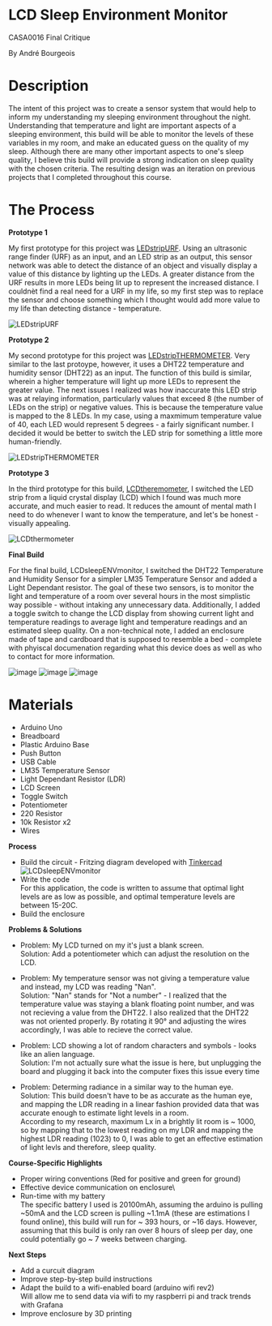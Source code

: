 # LCD Sleep Environment Monitor
CASA0016 Final Critique

By André Bourgeois

# Description
The intent of this project was to create a sensor system that would help to inform my understanding my sleeping environment throughout the night. Understanding that
temperature and light are important aspects of a sleeping environment, this build will be able to monitor the levels of these variables in my room, and make an
educated guess on the quality of my sleep. Although there are many other important aspects to one's sleep quality, I believe this build will provide a strong indication
on sleep quality with the chosen criteria. The resulting design was an iteration on previous projects that I completed throughout this course.

# The Process
**Prototype 1**

My first prototype for this project was [LEDstripURF](https://github.com/andrelbourgeois/CASA0016/tree/master/LEDstripURF). Using an ultrasonic range finder (URF) as an input, and an LED strip as an output, this sensor network was able to detect the distance of an object and visually display a value of this distance by lighting up the LEDs. A greater
distance from the URF results in more LEDs being lit up to represent the increased distance. I couldnèt find a real need for a URF in my life, so my first step was to replace
the sensor and choose something which I thought would add more value to my life than detecting distance - temperature.

![LEDstripURF](https://user-images.githubusercontent.com/33913141/144129281-4d4bb6da-3713-4bb9-be24-c0350a4b07c0.jpg)

**Prototype 2**

My second prototype for this project was [LEDstripTHERMOMETER](https://github.com/andrelbourgeois/CASA0016/tree/master/LEDstripTHERMOMETER). Very similar to the last protoype,
however, it uses a DHT22 temperature and humidity sensor (DHT22) as an input. The function of this build is similar, wherein a higher temperature will light up more LEDs to
represent the greater value. The next issues I realized was how inaccurate this LED strip was at relaying information, particularly values that exceed 8 (the number of LEDs
on the strip) or negative values. This is because the temperature value is mapped to the 8 LEDs. In my case, using a maxmimum temperature value of 40, each LED would represent
5 degrees - a fairly significant number. I decided it would be better to switch the LED strip for something a little more human-friendly.

![LEDstripTHERMOMETER](https://user-images.githubusercontent.com/33913141/144129314-a341689a-9762-4c7f-a57e-eb049f3dec82.jpg)

**Prototype 3**

In the third prototype for this build, [LCDtheremometer](https://github.com/andrelbourgeois/CASA0016/tree/master/LCDthermometer), I switched the LED strip from a liquid
crystal display (LCD) which I found was much more accurate, and much easier to read. It reduces the amount of mental math I need to do whenever I want to know the
temperature, and let's be honest - visually appealing.

![LCDthermometer](https://user-images.githubusercontent.com/33913141/144129329-fab20756-0b29-436e-a109-5b38f9693be5.jpg)

**Final Build**

For the final build, LCDsleepENVmonitor, I switched the DHT22 Temperature and Humidity Sensor for a simpler LM35 Temperature Sensor and added a Light Dependant resistor.
The goal of these two sensors, is to monitor the light and temperature of a room over several hours in the most simplistic way possible - without intaking any unnecessary data. Additionally, I added a toggle switch to change the LCD display from showing current light and temperature readings to average light and temperature readings and an estimated sleep quality. On a non-technical note, I added an enclosure made of tape and cardboard that is supposed to resemble a bed - complete with phyiscal documenation regarding what this device does as well as who to contact for more information.

![image](https://user-images.githubusercontent.com/33913141/146164067-ceca5c1d-6d43-4fef-b496-43499c5d8fd6.png)
![image](https://user-images.githubusercontent.com/33913141/146163996-e8c69995-6c03-443c-8ace-339b24578a22.png)
![image](https://user-images.githubusercontent.com/33913141/146163959-a48ca9de-e831-4371-ab26-a5999c735bd1.png)

# Materials
- Arduino Uno
- Breadboard
- Plastic Arduino Base
- Push Button
- USB Cable
- LM35 Temperature Sensor
- Light Dependant Resistor (LDR)
- LCD Screen
- Toggle Switch
- Potentiometer
- 220 Resistor
- 10k Resistor x2
- Wires

**Process**
- Build the circuit - Fritzing diagram developed with [Tinkercad](https://www.tinkercad.com)
![LCDsleepENVmonitor](https://user-images.githubusercontent.com/33913141/146167989-c9894a35-37c1-45f9-a3aa-a39177f68c22.png)
- Write the code\
For this application, the code is written to assume that optimal light levels are as low as possible, and optimal temperature levels are between 15-20C.
- Build the enclosure


**Problems & Solutions**

- Problem: My LCD turned on my it's just a blank screen.\
Solution: Add a potentiometer which can adjust the resolution on the LCD.

- Problem: My temperature sensor was not giving a temperature value and instead, my LCD was reading "Nan".\
Solution: "Nan" stands for "Not a number" - I realized that the temperature value was staying a blank floating point number, and was not recieving a value from the DHT22.
I also realized that the DHT22 was not oriented properly. By rotating it 90° and adjusting the wires accordingly, I was able to recieve the correct value.

- Problem: LCD showing a lot of random  characters and symbols - looks like an alien language.\
Solution: I'm not actually sure what the issue is here, but unplugging the board and plugging it back into the computer fixes this issue every time

- Problem: Determing radiance in a similar way to the human eye.\
Solution: This build doesn't have to be as accurate as the human eye, and mapping the LDR reading in a linear fashion provided data that was accurate enough to estimate light levels in a room.\
According to my research, maximum Lx in a brightly lit room is ~ 1000, so by mapping that to the lowest reading on my LDR and mapping the highest LDR reading (1023) to 0, I was able to get an effective estimation of light levls and therefore, sleep quality.

**Course-Specific Highlights**
- Proper wiring conventions (Red for positive and green for ground)
- Effective device communication on enclosure\
- Run-time with my battery\
The specific battery I used is 20100mAh, assuming the arduino is pulling ~50mA and the LCD screen is pulling ~1.1mA (these are estimations I found online), this build will run for ~ 393 hours, or ~16 days. However, assuming that this build is only ran over 8 hours of sleep per day, one could potentially go ~ 7 weeks between charging.

**Next Steps**
- Add a curcuit diagram
- Improve step-by-step build instructions
- Adapt the build to a wifi-enabled board (arduino wifi rev2)\
Will allow me to send data via wifi to my raspberri pi and track trends with Grafana
- Improve enclosure by 3D printing

